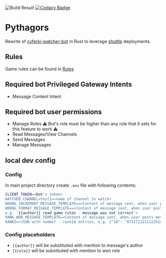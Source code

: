 ![Build Result](https://github.com/Kryszak/pythagors/actions/workflows/test.yml/badge.svg)
[![Codacy Badge](https://app.codacy.com/project/badge/Grade/1dc1711a57c1423e81b6ffb027b61dd7)](https://www.codacy.com/gh/Kryszak/pythagors/dashboard?utm_source=github.com&amp;utm_medium=referral&amp;utm_content=Kryszak/pythagors&amp;utm_campaign=Badge_Grade)

# Pythagors
Rewrite of [cyferki-watcher-bot](https://github.com/Kryszak/cyferki-watcher-bot) in Rust to leverage 
[shuttle](https://www.shuttle.rs/) deployments.

## Rules
Game rules can be found in [Rules](./RULES.md)

## Required bot Privileged Gateway Intents
- Message Content Intent

## Required bot user permissions
- Manage Roles :warning: Bot's role must be higher than any role that it sets for this feature to work ⚠️
- Read Messages/View Channels
- Send Messages
- Manage Messages

## local dev config
### Config
In main project directory create `.env` file with following contents:
```bash
CLIENT_TOKEN=<bot's token>
WATCHED_CHANNEL=test1=<name of channel to watch>
WRONG_INCREMENT_MESSAGE_TEMPLATE==<Content of message sent, when user posts wrong number, e.g. '{{author}} learn learn to count'>
WRONG_FORMAT_MESSAGE_TEMPLATE==<Content of message sent, when user posts message in wrong format, 
e.g. '{{author}} read game rules - message was not correct'>
RANK_WON_MESSAGE_TEMPLATE=<Content of message sent, when user posts message with number winning role e.g. '{{author}}, congratulations on winning rank {{role}}!',>
RANKS=<JSON with number - rankId entries, e.g. {"10": "973271221112291409", "15": "973282436047839262"}> 
```
### Config placeholders
- `{{author}}` will be substituted with mention to message's author
- `{{role}}` will be substituted with mention to won role
